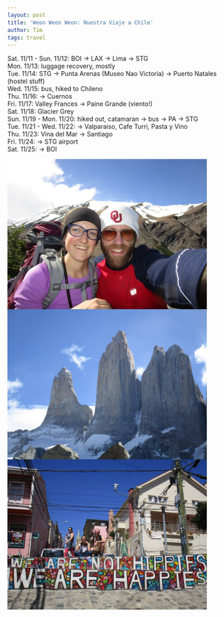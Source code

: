 ```yaml
---
layout: post
title: 'Weon Weon Weon: Nuestra Viaje a Chile'
author: Tim
tags: travel
---
```


Sat. 11/11 - Sun. 11/12: BOI -> LAX -> Lima -> STG  
Mon. 11/13: luggage recovery, mostly  
Tue. 11/14: STG -> Punta Arenas (Museo Nao Victoria) -> Puerto Natales (hostel stuff)  
Wed. 11/15: bus, hiked to Chileno  
Thu. 11/16: -> Cuernos  
Fri. 11/17: Valley Frances -> Paine Grande (viento!)  
Sat. 11/18: Glacier Grey  
Sun. 11/19 - Mon. 11/20: hiked out, catamaran -> bus -> PA -> STG  
Tue. 11/21 - Wed. 11/22: -> Valparaiso, Cafe Turri, Pasta y Vino  
Thu. 11/23: Vina del Mar -> Santiago  
Fri. 11/24: -> STG airport  
Sat. 11/25: -> BOI  

<img align="center" src="/images/chile/selfie.jpg" width="450"/>   

<img align="center" src="/images/chile/torres.jpg" width="450"/>   

<img align="center" src="/images/chile/valpo_happies.jpg" width="450"/>   
